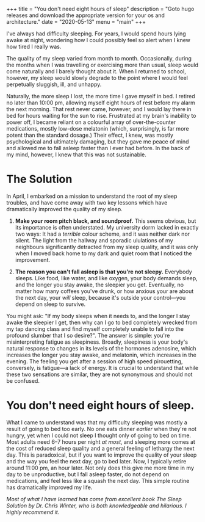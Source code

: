 +++
title = "You don't need eight hours of sleep"
description = "Goto hugo releases and download the appropriate version for your os and architecture."
date = "2020-05-13"
menu = "main"
+++

I've always had difficulty sleeping. For years, I would spend hours lying awake at night, wondering how I could possibly feel so alert when I knew how tired I really was.

<!--more-->

The quality of my sleep varied from month to month. Occasionally, during the months when I was travelling or exercising more than usual, sleep would come naturally and I barely thought about it. When I returned to school, however, my sleep would slowly degrade to the point where I would feel perpetually sluggish, ill, and unhappy.

Naturally, the more sleep I lost, the more time I gave myself in bed. I retired no later than 10:00 pm, allowing myself eight hours of rest before my alarm the next morning. That rest never came, however, and I would lay there in bed for hours waiting for the sun to rise. Frustrated at my brain's inability to power off, I became reliant on a colourful array of over-the-counter medications, mostly low-dose melatonin (which, surprisingly, is far more potent than the standard dosage.) Their effect, I knew, was mostly psychological and ultimately damaging, but they gave me peace of mind and allowed me to fall asleep faster than I ever had before. In the back of my mind, however, I knew that this was not sustainable.

# The Solution

In April, I embarked on a mission to understand the root of my sleep troubles, and have come away with two key lessons which have dramatically improved the quality of my sleep.

1. **Make your room pitch black, and soundproof.** This seems obvious, but its importance is often understated. My university dorm lacked in exactly two ways: It had a *terrible* colour scheme, and it was neither dark nor silent. The light from the hallway and sporadic ululations of my neighbours significantly detracted from my sleep quality, and it was only when I moved back home to my dark and quiet room that I noticed the improvement.

2. **The reason you can't fall asleep is that you're not sleepy.** Everybody sleeps. Like food, like water, and like oxygen, your body demands sleep, and the longer you stay awake, the sleepier you get. Eventually, no matter how many coffees you've drunk, or how anxious your are about the next day, your *will* sleep, because it's outside your control—you depend on sleep to survive.

You might ask: "If my body sleeps when it needs to, and the longer I stay awake the sleepier I get, then why can I go to bed completely wrecked from my tap dancing class and find myself completely unable to fall into the profound slumber that I so desire?". The answer is simple: you're misinterpreting fatigue as sleepiness. Broadly, sleepiness is your body's natural response to changes in its levels of the hormones adenosine, which increases the longer you stay awake, and melatonin, which increases in the evening. The feeling you get after a session of high speed pirouetting, conversely, is fatigue—a lack of energy. It is crucial to understand that while these two sensations are similar, they are not synonymous and should not be confused.

# You don't need eight hours of sleep.

What I came to understand was that my difficulty sleeping was mostly a result of going to bed too early. No one eats dinner *earlier* when they're not hungry, yet when I could not sleep I thought only of going to bed on time. Most adults need 6–7 hours per night *at most*, and sleeping more comes at the cost of reduced sleep quality and a general feeling of lethargy the next day. This is paradoxical, but if you want to improve the quality of your sleep and the way you feel the next day, go to bed later. Now, I typically retire around 11:00 pm, an hour later. Not only does this give me more time in my day to be unproductive, but I fall asleep faster, do not depend on medications, and feel less like a squash the next day. This simple routine has dramatically improved my life.

*Most of what I have learned has come from excellent book The Sleep Solution by Dr. Chris Winter, who is both knowledgeable and hilarious. I highly recommend it.*
